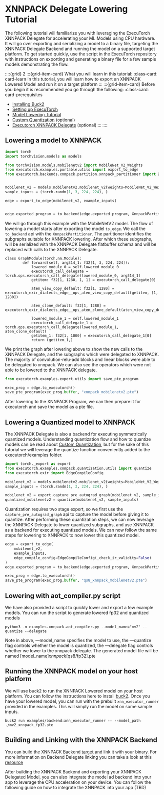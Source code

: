 # XNNPACK Delegate Lowering Tutorial

The following tutorial will familiarize you with leveraging the ExecuTorch XNNPACK Delegate for accelerating your ML Models using CPU hardware. It will go over exporting and serializing a model to a binary file, targeting the XNNPACK Delegate Backend and running the model on a supported target  platform. To get started quickly, use the script in the ExecuTorch repository with instructions on exporting and generating  a binary file for a few sample models demonstrating the flow.

<!----This will show a grid card on the page----->
::::{grid} 2
:::{grid-item-card}  What you will learn in this tutorial:
:class-card: card-learn
In this tutorial, you will learn how to export an XNNPACK Lowered Model and run it on a target platform
:::
:::{grid-item-card}  Before you begin it is recommended you go through the following:
:class-card: card-prerequisites
* [Installing Buck2](./getting-started-setup.md)
* [Setting up ExecuTorch](./examples-end-to-end-to-lower-model-to-delegate.md)
* [Model Lowering Tutorial](./runtime-backend-delegate-implementation-and-linking.md)
* [Custom Quantization](./quantization-custom-quantization.md) (optional)
* [Executorch XNNPACK Delegate](./native-delegates-XNNPACK-Delegate.md) (optional)
:::
::::


## Lowering a model to XNNPACK
```python
import torch
import torchvision.models as models

from torchvision.models.mobilenetv2 import MobileNet_V2_Weights
from executorch.examples.portable.utils import export_to_edge
from executorch.backends.xnnpack.partition.xnnpack_partitioner import XnnpackPartitioner


mobilenet_v2 = models.mobilenetv2.mobilenet_v2(weights=MobileNet_V2_Weights).eval()
sample_inputs = (torch.randn(1, 3, 224, 224), )

edge = export_to_edge(mobilenet_v2, example_inputs)


edge.exported_program = to_backend(edge.exported_program, XnnpackPartitioner)
```

We will go through this example with the MobileNetV2 model. The flow of lowering a model starts after exporting the model `to_edge`. We call the `to_backend` api with the `XnnpackPartitioner`. The partitioner identifies the subgraphs suitable for XNNPACK lowering. After which these subgraphs, will be serialized with the XNNPACK Delegate flatbuffer schema and will be replaced with calls to the XNNPACK Delegate.

```
class GraphModule(torch.nn.Module):
        def forward(self, arg314_1: f32[1, 3, 224, 224]):
            lowered_module_0 = self.lowered_module_0
            executorch_call_delegate = torch.ops.executorch_call_delegate(lowered_module_0, arg314_1)
            getitem: f32[1, 1280, 1, 1] = executorch_call_delegate[0]

            aten_view_copy_default: f32[1, 1280] = executorch_exir_dialects_edge__ops_aten_view_copy_default(getitem, [1, 1280])

            aten_clone_default: f32[1, 1280] = executorch_exir_dialects_edge__ops_aten_clone_default(aten_view_copy_default)

            lowered_module_1 = self.lowered_module_1
            executorch_call_delegate_1 = torch.ops.executorch_call_delegate(lowered_module_1, aten_clone_default)
            getitem_1: f32[1, 1000] = executorch_call_delegate_1[0]
            return (getitem_1,)
```

We print the graph after lowering above to show the new calls to the XNNPACK Delegate, and the subgraphs which were delegated to XNNPACK. The majority of convolution-relu-add blocks and linear blocks were able to be delegated to xnnpack. We can also see the operators which were not able to be lowered to the XNNPACK delegate.

```python
from executorch.examples.export.utils import save_pte_program

exec_prog = edge.to_executorch()
save_pte_program(exec_prog.buffer, "xnnpack_mobilenetv2.pte")
```
After lowering to the XNNPACK Program, we can then prepare it for executorch and save the model as a pte file.


## Lowering a Quantized model to XNNPACK
The XNNPACK Delegate is also a backend for executing symmetrically quantized models. Understanding quantization flow and how to quantize models can be read about [Custom Quantization](quantization-custom-quantization.md), but for the sake of this tutorial we will leverage the quantize function conveniently added to the executorch/examples folder.

```python
import torch._export as export
from executorch.examples.xnnpack.quantization.utils import quantize
from executorch.exir import EdgeCompileConfig

mobilenet_v2 = models.mobilenetv2.mobilenet_v2(weights=MobileNet_V2_Weights).eval()
sample_inputs = (torch.randn(1, 3, 224, 224), )

mobilenet_v2 = export.capture_pre_autograd_graph(mobilenet_v2, sample_inputs)
quantized_mobilenetv2 = quantize(mobilenet_v2, sample_inputs)
```

Quantization requires two stage export, so we first use the `capture_pre_autograd_graph` api to capture the model before giving it to quantize. After performing these quantization steps, we can now leverage the XNNPACK Delegate to lower quantized subgraphs, and use XNNPACK as a backend for executing quantized models. We can now follow the same steps for lowering to XNNPACK to now lower this quantized model.

```python
edge = export_to_edge(
    mobilenet_v2,
    example_inputs,
    edge_compile_config=EdgeCompileConfig(_check_ir_validity=False)
)
edge.exported_program = to_backend(edge.exported_program, XnnpackPartitioner)

exec_prog = edge.to_executorch()
save_pte_program(exec_prog.buffer, "qs8_xnnpack_mobilenetv2.pte")
```

## Lowering with aot_compiler.py script
We have also provided a script to quickly lower and export a few example models. You can run the script to generate lowered fp32 and quantized models

```
python3 -m examples.xnnpack.aot_compiler.py --model_name="mv2" --quantize --delegate
```

Note in above, —model_name specifies the model to use, the —quantize flag controls whether the model is quantized, the —delegate flag controls whether we lower to the xnnpack delegate. The generated model file will be named [model_name]_xnnpack_[qs8/fp32].pte

## Running the XNNPACK model on your host platform
We will use buck2 to run the XNNPACK Lowered model on your host platform. You can follow the instructions here to install [buck2](getting-started-setup.md). Once you have your lowered model, you can run with the prebuilt `xnn_executor_runner` provided in the examples. This will simply run the model on some sample inputs.

```
buck2 run examples/backend:xnn_executor_runner -- --model_path ./mv2_xnnpack_fp32.pte
```

## Building and Linking with the XNNPACK Backend
You can build the XNNPACK Backend [target](https://github.com/pytorch/executorch/blob/main/backends/xnnpack/targets.bzl#L54) and link it with your binary. For more information on Backend Delegate linking you can take a look at this [resource](runtime-backend-delegate-implementation-and-linking.md)

After building the XNNPACK Backend and exporting your XNNPACK Delegated Model, you can also integrate the model ad backend into your app to leverage the CPU acceleration on your device. You can follow the following guide on how to integrate the XNNPACK into your app (TBD)
